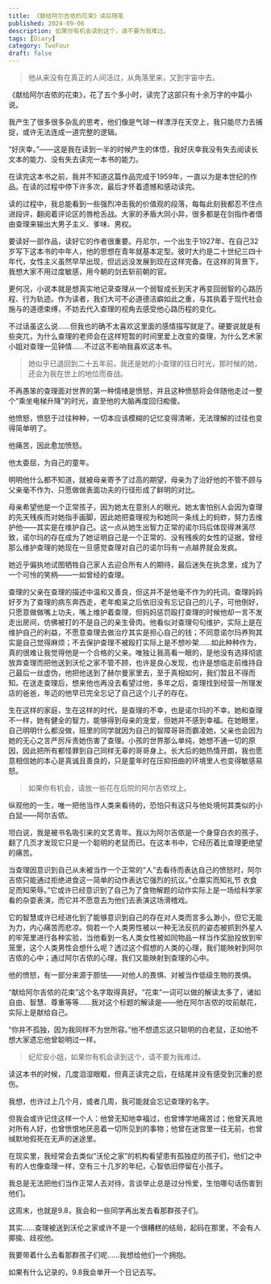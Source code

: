 ```yaml
---
title: 《献给阿尔吉侬的花束》读后随笔
published: 2024-09-06
description: 如果你有机会读到这个，请不要为我难过。
tags: [Diary]
category: TwoFour
draft: false
---
```

> 他从来没有在真正的人间活过，从角落里来，又到宇宙中去。
>

《献给阿尔吉侬的花束》，花了五个多小时，读完了这部只有十余万字的中篇小说。

我产生了很多很多杂乱的思考，他们像是气球一样漂浮在天空上，我只能尽力去捕捉，或许无法连成一道完整的逻辑。

“好庆幸。”——这是我在读到一半的时候产生的体悟，我好庆幸我没有失去阅读长文本的能力、没有失去读完一本书的能力。

在读完这本书之前，我并不知道这篇作品完成于1959年，一直以为是本世纪的作品。在读的过程中停下许多次，最后才怀着遗憾和感动读完。

读的过程中，我总能看到一些强烈冲击我的价值观的段落，每每此刻我都忍不住点进段评，翻阅着评论区的唇枪舌战。大家的矛盾大同小异，很多都是在剑指作者借由查理来输出大男子主义、爹味、男权。

要读好一部作品，读好它的作者很重要。丹尼尔，一个出生于1927年、在自己32岁写下这本书的中年人，他的思想在青年就基本定型。彼时大约是二十世纪三四十年代，女性主义虽然早早出现，但远远没发展到现在这样完备。在这样的背景下，我想大家不用过度敏感，用今朝的剑去斩前朝的官。

更何况，小说本就是想真实地记录查理从一个弱智成长到天才再变回弱智的心路历程、行为轨迹。作为读者，我们大可不必道德洁癖如此之重，与其执着于现代社会施与的道德束缚，不妨去代入查理的视角去感受他心路历程的变化。

不过话虽这么说……但我也的确不太喜欢这里面的感情描写就是了。硬要说就是有些突兀，为什么查理的老师会在这样短暂的时间里爱上改变的查理，为什么艺术家小姐对查理一见钟情……不过这不影响我喜欢这本书。



> 她似乎已退回到二十五年前，我还是她的小查理的往日时光，那时候的她，还会为我在世上的地位而奋战。
>

不再愚笨的查理面对世界的第一种情绪是愤怒，并且这种愤怒将会伴随他走过一整个“乘坐电梯升降”的时光，直至他的大脑再度回归痴傻。

他愤怒，愤怒于过往种种，一切本应该模糊的记忆变得清晰，无法理解的过往也变得简单明了。

他痛苦，因此愈加愤怒。

他太委屈，为自己的童年。

明明他什么都不知道，就被母亲寄予了过高的期望，母亲为了治好他的不管不顾与父亲毫不作为、只愿做做表面功夫的行径形成了鲜明的对比。

母亲希望他是一个正常孩子，因为她太在意别人的眼光。她太害怕别人会因为查理的先天残疾而对她指手画脚，因此她把查理视为和她同一条线上的蚂蚱，努力去维护他——其实是在维护自己。这一点从她生出智力正常的诺尔玛后体现得淋漓尽致，诺尔玛的存在成为了她证明自己是一个正常的、没有残疾的女性的证据，曾经那么维护查理的她现在一旦感觉查理对自己的诺尔玛有一点越界就会发疯。

她近乎偏执地试图牺牲自己家人去迎合所有人的期待，最后迷失在执念里，成为了一个可怜的笑柄——一如曾经的查理。

查理的父亲在查理的描述中温和又善良，但这并不是他毫不作为的托词。查理妈妈好歹为了查理的病东奔西走，老年痴呆之后依旧没有忘记自己的儿子，可他倒好，只愿意做做嘴上功夫，嘴上维护着查理，但妈妈惩罚殴打查理的时候他却一言不发走出房间，仿佛被打的不是自己的亲生骨肉。他看似对查理句句维护，实际上是在维护自己的利益，不愿意查理去做治疗其实是担心自己的钱；不同意诺尔玛养狗其实是自己觉得麻烦；不去保护查理不被殴打实际上是不想吵架……如此种种作为，真的很难让我觉得他是一个合格的父亲。唯独让我高看一眼的，是他没有选择彻底放弃查理而把他送到沃伦之家不管不顾，也许是良心发现，也许是想临走前维持自己最后一丝虚伪，他把他送到了赫尔曼家里去，至于真相如何，我们暂且不得而知。在送走查理后，想来他也再没去看望过他，多年之后，查理找到经营一所理发店的爸爸，年迈的他早已完全忘记了自己这个儿子的存在。

生在这样的家庭，生在这样的时代，是查理的不幸，也是诺尔玛的不幸。她和查理不一样，她有健全的智力，能够得到母亲的宠爱，但她并不感到幸福。在她眼里，自己明明什么都没做，班里的同学就因为自己的智障哥哥而霸凌她，父亲也会因为她的无心之言严厉斥责她伤害了查理。小孩的世界那么单纯，她想不通一切的原因，因此把所有都怪罪到自己同样无辜的哥哥身上。长大后的她热情开朗，我也愿意相信她的本心是真诚且善良的，只是童年时在压抑扭曲的环境里人也变得敏感易怒。



> 如果你有机会，请放一些花在后院的阿尔吉侬坟上。
>

纵观他的一生，唯一把他当作人类来看待的，恐怕只有这只与他处境何其类似的小白鼠——阿尔吉侬。

坦白说，我是被书名吸引来的文艺青年。我以为阿尔吉侬是一个身穿白衣的孩子，翻了几页才发现它只是一个聪明的老鼠而已。在这本书中，它经历着比查理更绝望的痛苦。

当查理因意识到自己从未被当作一个正常的“人”去看待而表达自己的愤怒时，阿尔吉侬只能通过拒绝进食这一简单的动作表达它强烈的抗议。”仓廪实而知礼节 衣食足而知荣辱。”它或许已经意识到了自己为了食物解题的动作实际上是一场给科学家看的杂耍表演，而它并不愿意去为他们去表演这场滑稽戏。

它的智慧或许已经进化到了能够意识到自己的存在对人类而言多么渺小，但它无能为力，内心痛苦而悲凉。倘若一个人类男性被以一种无法反抗的姿态被抓到外星人的牢笼里进行各种实验，当他看到一名人类女性被如同物品一样当作奖励投放到牢笼里，这个人类男性会想什么呢？透过这个假想的人类的心理，我们能映射到阿尔吉侬的心中；通过阿尔吉侬的心理，我们又能映射到查理的心中。

他的愤怒，有一部分来源于胆怯——对他人的畏惧、对被当作低级生物的畏惧。

“献给阿尔吉侬的花束”这个名字取得真好。“花束”一词可以做的解读太多了，诸如自由、智慧、尊重等等……我对这个标题的解读是——他在阿尔吉侬的坟前献花，实际上是献给自己。

“你并不孤独，因为我同样不为世所容。”他不想遗忘这只聪明的白老鼠，正如他不想大家遗忘他曾聪明过一样。



> 纪尼安小姐，如果你有机会读到这个，请不要为我难过。
>

读这本书的时候，几度泪湿眼眶，但真正读完之后，在结尾并没有感受到沉重的悲伤。

我想，也许过上几个月，或者几周，我可能就会忘记查理的名字。

但我会或许记住这样一个人：他曾无知地幸福过，也曾博学地痛苦过；他曾天真地对所有人好，也曾愤恨地厌恶着一切所见到的事物；他曾在迷宫里一往无前，也曾缄默地假死在无声的迷途里。

在现实里，我经常会去类似“沃伦之家”的机构看望患有孤独症的孩子们，他们之中有的人也像查理一样，空有三十几岁的年纪，心智依旧停留在小孩子。

我总是无法把他们当作正常人去对待，言谈举止总是过分怜爱，生怕哪句话伤害到他们。

这周末，也就是9.8，我会和一些同学再出发去看那群孩子们。

其实……查理被送到沃伦之家或许不是一个很糟糕的结局，起码在那里，不会有人揶揄、歧视他。

我要带着什么去看那群孩子们呢……我想给他们一个拥抱。

如果有什么记录的，9.8我会单开一个日记去写。

